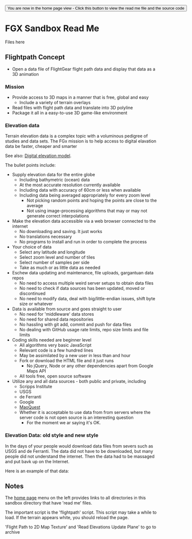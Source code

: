 <span style=display:none; >
[You are now in a GitHub source code view - click this link to view the home page]( http://fgx.github.io/sandbox/ "View file as a web page." )
</span>
<input type=button onclick=window.location.href='https://github.com/fgx/fgx.github.io/tree/master/sandbox'; 
value='You are now in the home page view - Click this button to view the read me file and the source code' >


FGX Sandbox Read Me
===

Files here 

## Flightpath Concept

* Open a data file of FlightGear flight path data and display that data as a 3D animation


### Mission

* Provide access to 3D maps in a manner that is free, global and easy
	* Include a variety of terrain overlays
* Read files with flight path data and translate into 3D polyline
* Package it all in a easy-to-use 3D game-like environment 


### Elevation data

Terrain elevation data is a complex topic with a voluminous pedigree of studies and data sets. 
The FGx mission is to help access to digital elavation data be faster, cheaper and smarter

See also: [Digital elevation model]( https://en.wikipedia.org/wiki/Digital_elevation_model ).

The bullet points include:

* Supply elevation data for the entire globe
	* Including bathymetric (ocean) data
	* At the most accurate resolution currently available
	* Including data with accuracy of 60cm or less when available
	* Including data being averaged appropriately for every zoom level
		* Not picking random points and hoping the points are close to the average
		* Not using image-processing algorithms that may or may not generate correct interpolations 
* Make the elevation data accessible via a web browser connected to the internet
	* No downloading and saving. It just works
	* No translations necessary
	* No programs to install and run in order to complete the process
* Your choice of data
	* Select any latitude and longitude
	* Select zoom level and number of tiles
	* Select number of samples per side
	* Take as much or as little data as needed
* Eschew data updating and maintenance, file uploads, gargantuan data repos
	* No need to access multiple weird server setups to obtain data files
	* No need to check if data sources has been updated, moved or discontinued
	* No need to modify data, deal with big/little-endian issues, shift byte size or whatever
* Data is available from source and goes straight to user
	* No need for 'middleware' data stores
	* No need for shared data repositories
	* No hassling with git add, commit and push for data files
	* No dealing with GitHub usage rate limits, repo size limits and file limits
* Coding skills needed are beginner level
	* All algorithms very basic JavaScript
	* Relevant code is a few hundred lines
	* May be assimilated by a new user in less than and hour
	* Fork or download the HTML file and it just runs
		* No jQuery, Node or any other dependencies apart from Google Maps API
	* All tools free, open source software
* Utilize any and all data sources - both public and private, including
	* Scripps Institute
	* USGS
	* de Ferranti
	* Google
	* [MaoQuest]( https://open.mapquestapi.com/elevation/ )
	* Whether it is acceptable to use data from from servers where the server code is not open source is an interesting question
		* For the moment we ar saying it's OK.


### Elevation Data: old style and new style

In the days of your people would download data files from severs such as USGS and de Ferranti.
The data did not have to be downloaded, but many people did not understand the internet.
Then the data had to be massaged and put bavk up on the Internet.

Here is an example of that data:



## Notes

The [home page]( http://fgx.github.io/sandbox/ ) menu on the left provides links to all directories in this sandbox directory that have 'read me' files.

The important script is the 'flightpath' script. This script may take a while to load. If the terrain appears white, you should reload the page.

'Flight Path to 2D Map Texture' and 'Read Elevations Update Plane' to go to archive

